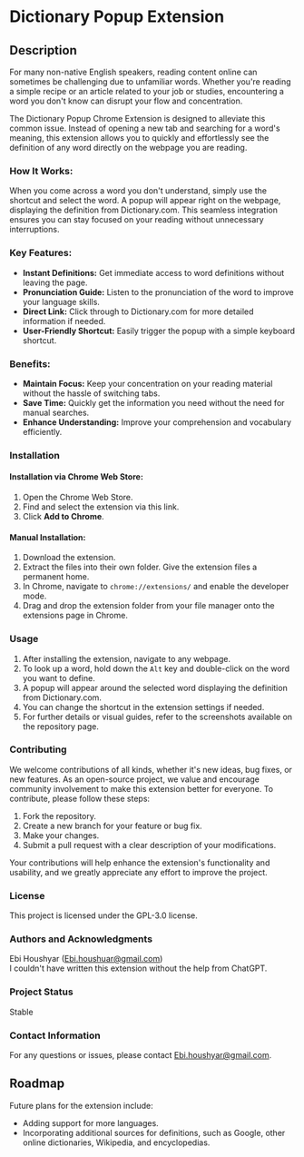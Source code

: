 # Dictionary Popup Extension

## Description
For many non-native English speakers, reading content online can sometimes be challenging due to unfamiliar words. Whether you're reading a simple recipe or an article related to your job or studies, encountering a word you don't know can disrupt your flow and concentration.

The Dictionary Popup Chrome Extension is designed to alleviate this common issue. Instead of opening a new tab and searching for a word's meaning, this extension allows you to quickly and effortlessly see the definition of any word directly on the webpage you are reading.

### How It Works:
When you come across a word you don't understand, simply use the shortcut and select the word. A popup will appear right on the webpage, displaying the definition from Dictionary.com. This seamless integration ensures you can stay focused on your reading without unnecessary interruptions.

### Key Features:
- **Instant Definitions:** Get immediate access to word definitions without leaving the page.
- **Pronunciation Guide:** Listen to the pronunciation of the word to improve your language skills.
- **Direct Link:** Click through to Dictionary.com for more detailed information if needed.
- **User-Friendly Shortcut:** Easily trigger the popup with a simple keyboard shortcut.

### Benefits:
- **Maintain Focus:** Keep your concentration on your reading material without the hassle of switching tabs.
- **Save Time:** Quickly get the information you need without the need for manual searches.
- **Enhance Understanding:** Improve your comprehension and vocabulary efficiently.

### Installation

#### Installation via Chrome Web Store:
1. Open the Chrome Web Store.
2. Find and select the extension via this link.
3. Click **Add to Chrome**.

#### Manual Installation:
1. Download the extension.
2. Extract the files into their own folder. Give the extension files a permanent home.
3. In Chrome, navigate to `chrome://extensions/` and enable the developer mode.
4. Drag and drop the extension folder from your file manager onto the extensions page in Chrome.

### Usage
1. After installing the extension, navigate to any webpage.
2. To look up a word, hold down the `Alt` key and double-click on the word you want to define. 
3. A popup will appear around the selected word displaying the definition from Dictionary.com.
4. You can change the shortcut in the extension settings if needed.
5. For further details or visual guides, refer to the screenshots available on the repository page.

### Contributing
We welcome contributions of all kinds, whether it's new ideas, bug fixes, or new features. As an open-source project, we value and encourage community involvement to make this extension better for everyone. To contribute, please follow these steps:

1. Fork the repository.
2. Create a new branch for your feature or bug fix.
3. Make your changes.
4. Submit a pull request with a clear description of your modifications.

Your contributions will help enhance the extension's functionality and usability, and we greatly appreciate any effort to improve the project.

### License
This project is licensed under the GPL-3.0 license.

### Authors and Acknowledgments
Ebi Houshyar (Ebi.houshuar@gmail.com)  
I couldn't have written this extension without the help from ChatGPT.

### Project Status
Stable

### Contact Information
For any questions or issues, please contact Ebi.houshyar@gmail.com.

## Roadmap
Future plans for the extension include:
- Adding support for more languages.
- Incorporating additional sources for definitions, such as Google, other online dictionaries, Wikipedia, and encyclopedias.
